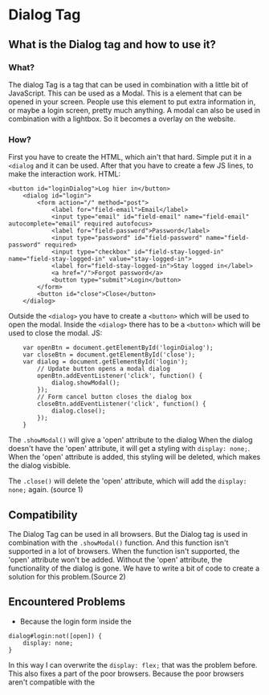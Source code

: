 # Dialog Tag

## What is the Dialog tag and how to use it?
### What?
The dialog Tag is a tag that can be used in combination with a little bit of JavaScript.
This can be used as a Modal. This is a element that can be opened in your screen.
People use this element to put extra information in, or maybe a login screen, pretty much
anything. A modal can also be used in combination with a lightbox. So it becomes a overlay
on the website.

### How?
First you have to create the HTML, which ain't that hard. Simple put it in a `<dialog` and
it can be used. After that you have to create a few JS lines, to make the interaction work.
HTML:
```
<button id="loginDialog">Log hier in</button>
	<dialog id="login">
		<form action="/" method="post">
			<label for="field-email">Email</label>
			<input type="email" id="field-email" name="field-email" autocomplete="email" required autofocus>
			<label for="field-password">Password</label>
			<input type="password" id="field-password" name="field-password" required>
			<input type="checkbox" id="field-stay-logged-in" name="field-stay-logged-in" value="stay-logged-in">
			<label for="field-stay-logged-in">Stay logged in</label>
			<a href="/">Forgot password</a>
			<button type="submit">Login</button>
		</form>
		<button id="close">Close</button>
	</dialog>
```
Outside the `<dialog>` you have to create a `<button>` which will be used to open the modal.
Inside the `<dialog>` there has to be a `<button>` which will be used to close the modal.
JS:
```
	var openBtn = document.getElementById('loginDialog');
	var closeBtn = document.getElementById('close');
	var dialog = document.getElementById('login');
		// Update button opens a modal dialog
		openBtn.addEventListener('click', function() {
			dialog.showModal();				
		});
		// Form cancel button closes the dialog box
		closeBtn.addEventListener('click', function() {
			dialog.close();
		});
	}
```
The `.showModal()` will give a 'open' attribute to the dialog
When the dialog doesn't have the 'open' attribute, it will get a styling with `display: none;`.
When the 'open' attribute is added, this styling will be deleted, which makes the dialog visbible.

The `.close()` will delete the 'open' attribute, which will add the `display: none;` again. (source 1)

## Compatibility
The Dialog Tag can be used in all browsers. But the Dialog tag is used in combination with the
`.showModal()` function. And this function isn't supported in a lot of browsers. When the function
isn't supported, the 'open' attribute won't be added. Without the 'open' attribute, the functionality
of the dialog is gone. We have to write a bit of code to create a solution for this problem.(Source 2)

## Encountered Problems
* Because the login form inside the <dialog> tag is style with `display: flex;`
The standard styling a <dialog> tag adds with the JavaScript functions, won't work.
The given `display: flex;` overwrites the `display: none;` that is given to the `dialog:not([open]);`
I solved this problem like this:
```
dialog#login:not([open]) {
	display: none;
}
```
In this way I can overwrite the `display: flex;` that was the problem before.
This also fixes a part of the poor browsers. Because the poor browsers aren't compatible
with the <dialog> tag. They also won't add the `display: none;` style. And in this way, it 
will be shown

## Poor Browser Fixes
In order to fix the modal, we have to write a if/else statement which checks if the `.showModal()`
is supported in the browser. If it isn't supported, we have to open and close the dialog by classes.
It's a simple style of `display: none;` that we have to add, just like the original function does. We
only have to write it ourselves this time. (source 3)

The HTML can be exactly the same. It is the JavaScript that we have to edit.
JS:
```
var openBtn = document.getElementById('loginDialog');
var closeBtn = document.getElementById('close');
var dialog = document.getElementById('login');

if (typeof HTMLDialogElement === 'function') {
	console.log("Does support Dialog");
	// Update button opens a modal dialog
	openBtn.addEventListener('click', function() {
		dialog.showModal();				
	});

	// Form cancel button closes the dialog box
	closeBtn.addEventListener('click', function() {
		dialog.close();
	});
} else {
	console.log("Doesn't support Dialog");
	// Update button opens a modal dialog
	openBtn.addEventListener('click', function() {
		dialog.classList.add("open");	
	});

	// Form cancel button closes the dialog box
	closeBtn.addEventListener('click', function() {
		dialog.classList.remove("open");
	});
}
```
This function checks if HTMLDialogElement is a function, if it is, it will use the original way
for the dialog tag. Which includes the `.showModal()` and `.close()` functions. If not, the
class `.open` will be added to the Dialog. This will be used with the following CSS.
CSS:
```
dialog#login:not([open]).open {
			display: flex;
		}
```
The reason to still add the `:not([open])` is because in this way, you don't have the risk
that the CSS rule above won't interfere. Because I used `display: flex;` in my styling, I added
this, if you don't use this, just enter `display: block;` (or one of the other options)

## Sources
1. [Developer Mozzila Dialog](https://developer.mozilla.org/nl/docs/Web/HTML/Element/dialog)
2. [CanIUse.com #Dialog](http://caniuse.com/#search=dialog)
3. [Stackoverflow](http://stackoverflow.com/questions/31845494/how-to-detect-if-browser-supports-dialog)
